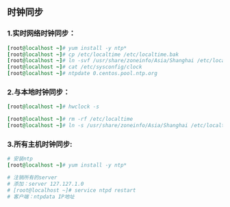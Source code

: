 ## 时钟同步

### 1.实时网络时钟同步：
```ruby
[root@localhost ~]# yum install -y ntp*
[root@localhost ~]# cp /etc/localtime /etc/localtime.bak
[root@localhost ~]# ln -svf /usr/share/zoneinfo/Asia/Shanghai /etc/localtime
[root@localhost ~]# cat /etc/sysconfig/clock
[root@localhost ~]# ntpdate 0.centos.pool.ntp.org

```

### 2.与本地时钟同步：
```ruby
[root@localhost ~]# hwclock -s
```

```ruby
[root@localhost ~]# rm -rf /etc/localtime
[root@localhost ~]# ln -s /usr/share/zoneinfo/Asia/Shanghai /etc/localtime

```

### 3.所有主机时钟同步:
```ruby
# 安装ntp
[root@localhost ~]# yum install -y ntp*

# 注销所有的server
# 添加：server 127.127.1.0
# [root@localhost ~]# service ntpd restart
# 客户端：ntpdata IP地址
```